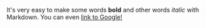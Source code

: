 It's very easy to make some words **bold** and other words *italic* with Markdown. You can even [link to Google!](http://baidu.com)